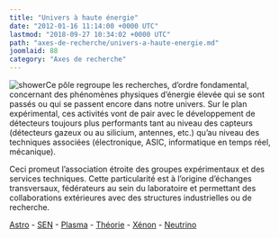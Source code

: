 ```yaml
---
title: "Univers à haute énergie"
date: "2012-01-16 11:14:00 +0000 UTC"
lastmod: "2018-09-27 10:34:02 +0000 UTC"
path: "axes-de-recherche/univers-a-haute-energie.md"
joomlaid: 88
category: "Axes de recherche"
---
```

![shower](images/General/auger.png)Ce pôle regroupe les recherches, d’ordre fondamental, concernant des phénomènes physiques d’énergie élevée qui se sont passés ou qui se passent encore dans notre univers. Sur le plan expérimental, ces activités vont de pair avec le développement de détecteurs toujours plus performants tant au niveau des capteurs (détecteurs gazeux ou au silicium, antennes, etc.) qu’au niveau des techniques associées (électronique, ASIC, informatique en temps réel, mécanique).

Ceci promeut l’association étroite des groupes expérimentaux et des services techniques. Cette particularité est à l’origine d’échanges transversaux, fédérateurs au sein du laboratoire et permettant des collaborations extérieures avec des structures industrielles ou de recherche.

[Astro](/recherche/astro/astro-presentation) - [SEN](/recherche/sen/erdre-presentation) - [Plasma](/recherche/plasma/presentation-groupe-plasma) - [Théorie](fr/recherche/univers-a-haute-energie/theorie/presentation) - [Xénon](/recherche/xenon/presentation) - [Neutrino](fr/recherche/univers-a-haute-energie/neutrino/presentation)
